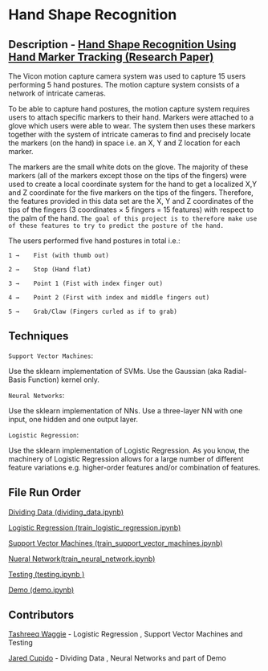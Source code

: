 # Hand Shape Recognition
## Description - [Hand Shape Recognition Using Hand Marker Tracking (Research Paper)](http://www2.latech.edu/~jkanno/datadescription-1.pdf)
The Vicon motion capture camera system was used to capture 15 users performing 5 hand postures. The motion capture system consists of a network of intricate cameras. 

To be able to capture hand postures, the motion capture system requires users to attach specific markers to their hand. Markers were attached to a glove which users were able to wear. The system then uses these markers together with the system of intricate cameras to find and precisely locate the markers (on the hand) in space i.e. an X, Y and Z location for each marker.

The markers are the small white dots on the glove. The majority of these markers (all of the markers except those on the tips of the fingers) were used to create a local coordinate system for the hand to get a localized X,Y and Z coordinate for the five markers on the tips of the fingers. Therefore, the features provided in this data set are the X, Y and Z coordinates of the tips of the fingers (3 coordinates × 5 fingers = 15 features) with respect to the palm of the hand. `The goal of this project is to therefore make use of these features to try to predict the posture of the hand.`

The users performed five hand postures in total i.e.:

`1 → 	Fist (with thumb out)`

`2 → 	Stop (Hand flat)`

`3 → 	Point 1 (Fist with index finger out)`

`4 → 	Point 2 (First with index and middle fingers out)`

`5 → 	Grab/Claw (Fingers curled as if to grab)`

## Techniques

`Support Vector Machines`:

Use the sklearn implementation of SVMs. Use the Gaussian (aka Radial-Basis Function) kernel only.

`Neural Networks`:

Use the sklearn implementation of NNs. Use a three-layer NN with one input, one hidden and one output layer.

`Logistic Regression`:

Use the sklearn implementation of Logistic Regression. As you know, the machinery of Logistic Regression allows for a large number of different feature variations e.g. higher-order features and/or combination of features. 

## File Run Order
[Dividing Data (dividing_data.ipynb)](https://github.com/MTashreeqWaggie/Hand-Shape-Recognition/blob/main/Dividing%20Data/dividing_data.ipynb)

[Logistic Regression (train_logistic_regression.ipynb)](https://github.com/MTashreeqWaggie/Hand-Shape-Recognition/blob/main/train_logistic_regression.ipynb)

[Support Vector Machines (train_support_vector_machines.ipynb)](https://github.com/MTashreeqWaggie/Hand-Shape-Recognition/blob/main/train_support_vector_machines.ipynb)

[Nueral Network(train_neural_network.ipynb)](https://github.com/MTashreeqWaggie/Hand-Shape-Recognition/blob/main/train_neural_network.ipynb)

[Testing (testing.ipynb )](https://github.com/MTashreeqWaggie/Hand-Shape-Recognition/blob/main/testing.ipynb)

[Demo (demo.ipynb)](https://github.com/MTashreeqWaggie/Hand-Shape-Recognition/blob/main/demo.ipynb)

## Contributors

[Tashreeq Waggie]() - Logistic Regression , Support Vector Machines and Testing 

[Jared Cupido]() - Dividing Data , Neural Networks and part of Demo
